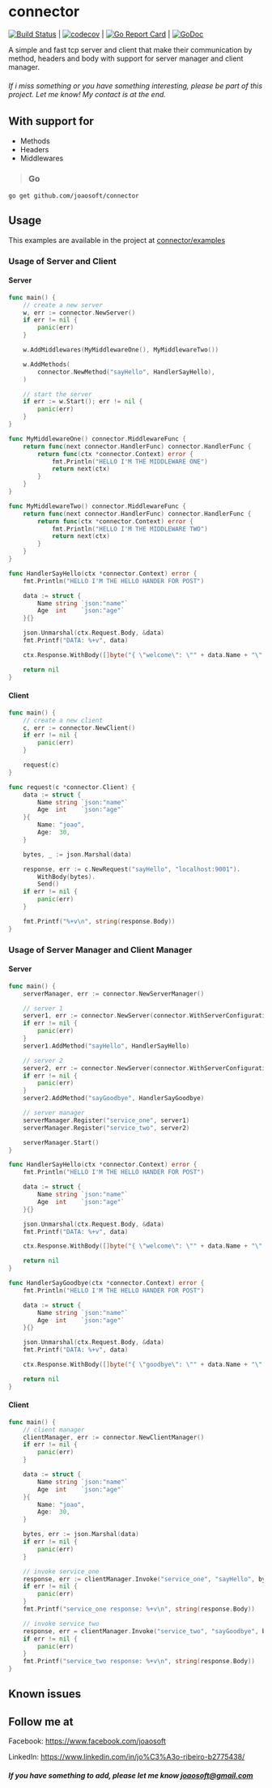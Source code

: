# connector
[![Build Status](https://travis-ci.org/joaosoft/connector.svg?branch=master)](https://travis-ci.org/joaosoft/connector) | [![codecov](https://codecov.io/gh/joaosoft/connector/branch/master/graph/badge.svg)](https://codecov.io/gh/joaosoft/connector) | [![Go Report Card](https://goreportcard.com/badge/github.com/joaosoft/connector)](https://goreportcard.com/report/github.com/joaosoft/connector) | [![GoDoc](https://godoc.org/github.com/joaosoft/connector?status.svg)](https://godoc.org/github.com/joaosoft/connector)

A simple and fast tcp server and client that make their communication by method, headers and body with support for server manager and client manager.

###### If i miss something or you have something interesting, please be part of this project. Let me know! My contact is at the end.

## With support for 
* Methods
* Headers
* Middlewares


>### Go
```
go get github.com/joaosoft/connector
```

## Usage 
This examples are available in the project at [connector/examples](https://github.com/joaosoft/connector/tree/master/examples)

### Usage of Server and Client

#### Server
```go
func main() {
	// create a new server
	w, err := connector.NewServer()
	if err != nil {
		panic(err)
	}

	w.AddMiddlewares(MyMiddlewareOne(), MyMiddlewareTwo())

	w.AddMethods(
		connector.NewMethod("sayHello", HandlerSayHello),
	)

	// start the server
	if err := w.Start(); err != nil {
		panic(err)
	}
}

func MyMiddlewareOne() connector.MiddlewareFunc {
	return func(next connector.HandlerFunc) connector.HandlerFunc {
		return func(ctx *connector.Context) error {
			fmt.Println("HELLO I'M THE MIDDLEWARE ONE")
			return next(ctx)
		}
	}
}

func MyMiddlewareTwo() connector.MiddlewareFunc {
	return func(next connector.HandlerFunc) connector.HandlerFunc {
		return func(ctx *connector.Context) error {
			fmt.Println("HELLO I'M THE MIDDLEWARE TWO")
			return next(ctx)
		}
	}
}

func HandlerSayHello(ctx *connector.Context) error {
	fmt.Println("HELLO I'M THE HELLO HANDER FOR POST")

	data := struct {
		Name string `json:"name"`
		Age  int    `json:"age"`
	}{}

	json.Unmarshal(ctx.Request.Body, &data)
	fmt.Printf("DATA: %+v", data)

	ctx.Response.WithBody([]byte("{ \"welcome\": \"" + data.Name + "\" }"))

	return nil
}
```

#### Client
```go
func main() {
	// create a new client
	c, err := connector.NewClient()
	if err != nil {
		panic(err)
	}

	request(c)
}

func request(c *connector.Client) {
	data := struct {
		Name string `json:"name"`
		Age  int    `json:"age"`
	}{
		Name: "joao",
		Age:  30,
	}

	bytes, _ := json.Marshal(data)

	response, err := c.NewRequest("sayHello", "localhost:9001").
		WithBody(bytes).
		Send()
	if err != nil {
		panic(err)
	}

	fmt.Printf("%+v\n", string(response.Body))
}
```

### Usage of Server Manager and Client Manager

#### Server
```go
func main() {
	serverManager, err := connector.NewServerManager()

	// server 1
	server1, err := connector.NewServer(connector.WithServerConfiguration(&connector.ServerConfig{Address: ":9001"}))
	if err != nil {
		panic(err)
	}
	server1.AddMethod("sayHello", HandlerSayHello)

	// server 2
	server2, err := connector.NewServer(connector.WithServerConfiguration(&connector.ServerConfig{Address: ":9002"}))
	if err != nil {
		panic(err)
	}
	server2.AddMethod("sayGoodbye", HandlerSayGoodbye)

	// server manager
	serverManager.Register("service_one", server1)
	serverManager.Register("service_two", server2)

	serverManager.Start()
}

func HandlerSayHello(ctx *connector.Context) error {
	fmt.Println("HELLO I'M THE HELLO HANDER FOR POST")

	data := struct {
		Name string `json:"name"`
		Age  int    `json:"age"`
	}{}

	json.Unmarshal(ctx.Request.Body, &data)
	fmt.Printf("DATA: %+v", data)

	ctx.Response.WithBody([]byte("{ \"welcome\": \"" + data.Name + "\" }")).WithStatus(connector.StatusAccepted)

	return nil
}

func HandlerSayGoodbye(ctx *connector.Context) error {
	fmt.Println("HELLO I'M THE HELLO HANDER FOR POST")

	data := struct {
		Name string `json:"name"`
		Age  int    `json:"age"`
	}{}

	json.Unmarshal(ctx.Request.Body, &data)
	fmt.Printf("DATA: %+v", data)

	ctx.Response.WithBody([]byte("{ \"goodbye\": \"" + data.Name + "\" }")).WithStatus(connector.StatusAccepted)

	return nil
}
```

#### Client
```go
func main() {
	// client manager
	clientManager, err := connector.NewClientManager()
	if err != nil {
		panic(err)
	}

	data := struct {
		Name string `json:"name"`
		Age  int    `json:"age"`
	}{
		Name: "joao",
		Age:  30,
	}

	bytes, err := json.Marshal(data)
	if err != nil {
		panic(err)
	}

	// invoke service_one
	response, err := clientManager.Invoke("service_one", "sayHello", bytes)
	if err != nil {
		panic(err)
	}
	fmt.Printf("service_one response: %+v\n", string(response.Body))

	// invoke service_two
	response, err = clientManager.Invoke("service_two", "sayGoodbye", bytes)
	if err != nil {
		panic(err)
	}
	fmt.Printf("service_two response: %+v\n", string(response.Body))
}
```

## Known issues

## Follow me at
Facebook: https://www.facebook.com/joaosoft

LinkedIn: https://www.linkedin.com/in/jo%C3%A3o-ribeiro-b2775438/

##### If you have something to add, please let me know joaosoft@gmail.com
